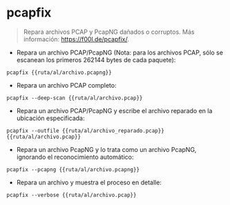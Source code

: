 # pcapfix

> Repara archivos PCAP y PcapNG dañados o corruptos.
> Más información: <https://f00l.de/pcapfix/>.

- Repara un archivo PCAP/PcapNG (Nota: para los archivos PCAP, sólo se escanean los primeros 262144 bytes de cada paquete):

`pcapfix {{ruta/al/archivo.pcapng}}`

- Repara un archivo PCAP completo:

`pcapfix --deep-scan {{ruta/al/archivo.pcap}}`

- Repara un archivo PCAP/PcapNG y escribe el archivo reparado en la ubicación especificada:

`pcapfix --outfile {{ruta/al/archivo_reparado.pcap}} {{ruta/al/archivo.pcap}}`

- Repara un archivo PcapNG y lo trata como un archivo PcapNG, ignorando el reconocimiento automático:

`pcapfix --pcapng {{ruta/al/archivo.pcapng}}`

- Repara un archivo y muestra el proceso en detalle:

`pcapfix --verbose {{ruta/al/archivo.pcap}}`
